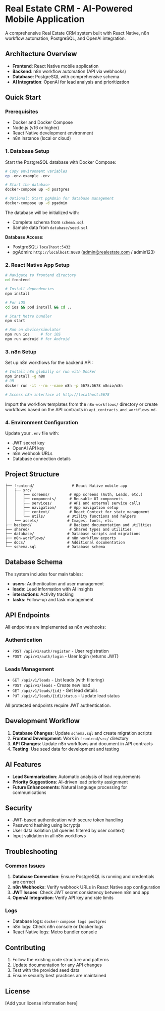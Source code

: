 # Real Estate CRM - AI-Powered Mobile Application

A comprehensive Real Estate CRM system built with React Native, n8n workflow automation, PostgreSQL, and OpenAI integration.

## Architecture Overview

- **Frontend**: React Native mobile application
- **Backend**: n8n workflow automation (API via webhooks)
- **Database**: PostgreSQL with comprehensive schema
- **AI Integration**: OpenAI for lead analysis and prioritization

## Quick Start

### Prerequisites
- Docker and Docker Compose
- Node.js (v16 or higher)
- React Native development environment
- n8n instance (local or cloud)

### 1. Database Setup

Start the PostgreSQL database with Docker Compose:

```bash
# Copy environment variables
cp .env.example .env

# Start the database
docker-compose up -d postgres

# Optional: Start pgAdmin for database management
docker-compose up -d pgadmin
```

The database will be initialized with:
- Complete schema from `schema.sql`
- Sample data from `database/seed.sql`

**Database Access:**
- PostgreSQL: `localhost:5432`
- pgAdmin: `http://localhost:8080` (admin@realestate.com / admin123)

### 2. React Native App Setup

```bash
# Navigate to frontend directory
cd frontend

# Install dependencies
npm install

# For iOS
cd ios && pod install && cd ..

# Start Metro bundler
npm start

# Run on device/simulator
npm run ios     # for iOS
npm run android # for Android
```

### 3. n8n Setup

Set up n8n workflows for the backend API:

```bash
# Install n8n globally or run with Docker
npm install -g n8n
# OR
docker run -it --rm --name n8n -p 5678:5678 n8nio/n8n

# Access n8n interface at http://localhost:5678
```

Import the workflow templates from the `n8n-workflows/` directory or create workflows based on the API contracts in `api_contracts_and_workflows.md`.

### 4. Environment Configuration

Update your `.env` file with:
- JWT secret key
- OpenAI API key
- n8n webhook URLs
- Database connection details

## Project Structure

```
├── frontend/                 # React Native mobile app
│   ├── src/
│   │   ├── screens/         # App screens (Auth, Leads, etc.)
│   │   ├── components/      # Reusable UI components
│   │   ├── services/        # API and external service calls
│   │   ├── navigation/      # App navigation setup
│   │   ├── context/         # React Context for state management
│   │   └── utils/          # Utility functions and helpers
│   └── assets/             # Images, fonts, etc.
├── backend/                 # Backend documentation and utilities
├── shared/                  # Shared types and utilities
├── database/               # Database scripts and migrations
├── n8n-workflows/          # n8n workflow exports
├── docs/                   # Additional documentation
└── schema.sql              # Database schema
```

## Database Schema

The system includes four main tables:
- **users**: Authentication and user management
- **leads**: Lead information with AI insights
- **interactions**: Activity tracking
- **tasks**: Follow-up and task management

## API Endpoints

All endpoints are implemented as n8n webhooks:

### Authentication
- `POST /api/v1/auth/register` - User registration
- `POST /api/v1/auth/login` - User login (returns JWT)

### Leads Management
- `GET /api/v1/leads` - List leads (with filtering)
- `POST /api/v1/leads` - Create new lead
- `GET /api/v1/leads/{id}` - Get lead details
- `PUT /api/v1/leads/{id}/status` - Update lead status

All protected endpoints require JWT authentication.

## Development Workflow

1. **Database Changes**: Update `schema.sql` and create migration scripts
2. **Frontend Development**: Work in `frontend/src/` directory
3. **API Changes**: Update n8n workflows and document in API contracts
4. **Testing**: Use seed data for development and testing

## AI Features

- **Lead Summarization**: Automatic analysis of lead requirements
- **Priority Suggestions**: AI-driven lead priority assignment
- **Future Enhancements**: Natural language processing for communications

## Security

- JWT-based authentication with secure token handling
- Password hashing using bcryptjs
- User data isolation (all queries filtered by user context)
- Input validation in all n8n workflows

## Troubleshooting

### Common Issues

1. **Database Connection**: Ensure PostgreSQL is running and credentials are correct
2. **n8n Webhooks**: Verify webhook URLs in React Native app configuration
3. **JWT Issues**: Check JWT secret consistency between n8n and app
4. **OpenAI Integration**: Verify API key and rate limits

### Logs

- Database logs: `docker-compose logs postgres`
- n8n logs: Check n8n console or Docker logs
- React Native logs: Metro bundler console

## Contributing

1. Follow the existing code structure and patterns
2. Update documentation for any API changes
3. Test with the provided seed data
4. Ensure security best practices are maintained

## License

[Add your license information here]